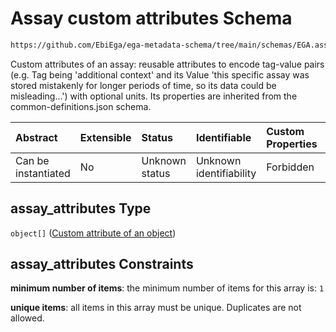 # Assay custom attributes Schema

```txt
https://github.com/EbiEga/ega-metadata-schema/tree/main/schemas/EGA.assay.json#/properties/assay_attributes
```

Custom attributes of an assay: reusable attributes to encode tag-value pairs (e.g. Tag being 'additional context' and its Value 'this specific assay was stored mistakenly for longer periods of time, so its data could be misleading...') with optional units. Its properties are inherited from the common-definitions.json schema.

| Abstract            | Extensible | Status         | Identifiable            | Custom Properties | Additional Properties | Access Restrictions | Defined In                                                      |
| :------------------ | :--------- | :------------- | :---------------------- | :---------------- | :-------------------- | :------------------ | :-------------------------------------------------------------- |
| Can be instantiated | No         | Unknown status | Unknown identifiability | Forbidden         | Forbidden             | none                | [EGA.assay.json*](../out/EGA.assay.json "open original schema") |

## assay_attributes Type

`object[]` ([Custom attribute of an object](ega-12-definitions-custom-attribute-of-an-object.md))

## assay_attributes Constraints

**minimum number of items**: the minimum number of items for this array is: `1`

**unique items**: all items in this array must be unique. Duplicates are not allowed.
